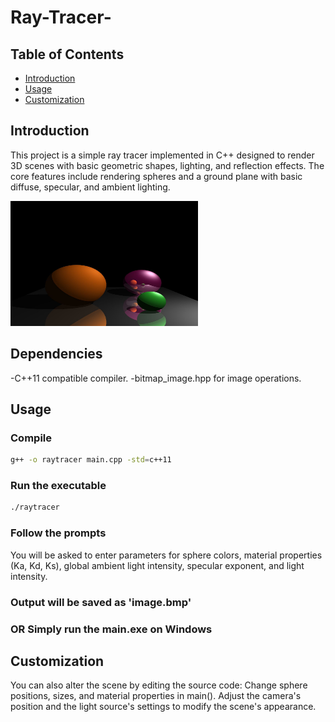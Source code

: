 # Ray-Tracer-

## Table of Contents

- [Introduction](#Introduction)
- [Usage](#usage)
- [Customization](#customization)

## Introduction
This project is a simple ray tracer implemented in C++ designed to render 3D scenes with basic geometric shapes, lighting, and reflection effects. The core features include rendering spheres and a ground plane with basic diffuse, specular, and ambient lighting.

<img src="example_output2.jpg" width="300" height="200" alt="Example Output">


## Dependencies
-C++11 compatible compiler.
-bitmap_image.hpp for image operations.

## Usage

### Compile
```bash
g++ -o raytracer main.cpp -std=c++11
```
### Run the executable
```bash
./raytracer
```
### Follow the prompts

You will be asked to enter parameters for sphere colors, material properties (Ka, Kd, Ks), global ambient light intensity, specular exponent, and light intensity.

### Output will be saved as 'image.bmp' 

### OR Simply run the main.exe on Windows

## Customization

You can also alter the scene by editing the source code:
Change sphere positions, sizes, and material properties in main().
Adjust the camera's position and the light source's settings to modify the scene's appearance.

